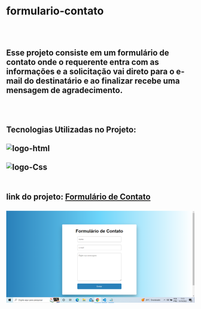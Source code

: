 <h1>formulario-contato</h1>
<br>
<br>
<h2>Esse projeto consiste em um formulário de contato onde o requerente entra com as informações e a solicitação vai direto para o e-mail do destinatário e ao finalizar recebe uma mensagem de agradecimento.
<br>
<br>
<br>
<h2>Tecnologias Utilizadas no Projeto:
<br> 
<br>
<img src="https://img.shields.io/badge/HTML5-E34F26?style=for-the-badge&logo=html5&logoColor=white" Alt="logo-html">
<br>
<br>
<img src="https://img.shields.io/badge/CSS3-1572B6?style=for-the-badge&logo=css3&logoColor=white" Alt="logo-Css">
<br>
<br>
<h2>link do projeto: <a href="https://formulario-contato-cc.netlify.app/">Formulário de Contato</a>
<br>
<br>
<img src="https://github.com/aderline1/formulario-contato/blob/master/assets/Captura%20de%20Tela%20(80).png?raw=true" Alt="imagem formulário">
